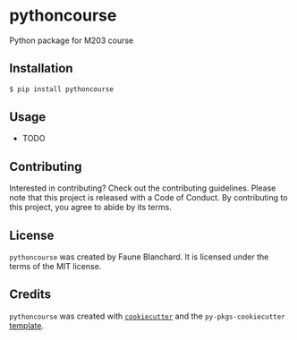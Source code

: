 # pythoncourse

Python package for M203 course

## Installation

```bash
$ pip install pythoncourse
```

## Usage

- TODO

## Contributing

Interested in contributing? Check out the contributing guidelines. Please note that this project is released with a Code of Conduct. By contributing to this project, you agree to abide by its terms.

## License

`pythoncourse` was created by Faune Blanchard. It is licensed under the terms of the MIT license.

## Credits

`pythoncourse` was created with [`cookiecutter`](https://cookiecutter.readthedocs.io/en/latest/) and the `py-pkgs-cookiecutter` [template](https://github.com/py-pkgs/py-pkgs-cookiecutter).

